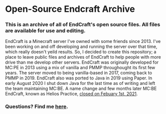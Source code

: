 # Open-Source Endcraft Archive
### This is an archive of all of EndCraft's open source files. All files are available for use and editing.
EndCraft is a Minecraft server I've owned with some friends since 2013. I've been working on and off developing and running the server over that time, which really doesn't yeild results. So, I decided to create this repository; a place to leave public files and archives of EndCraft to help people with more drive than me develop other servers. EndCraft was originally developed for MC:PE in 2013 using a mix of vanilla and PMMP throughought its first few years. The server moved to being vanilla-based in 2017, coming back to PMMP in 2019. EndCraft also was ported to Java in 2019 using Paper. In early August 2020 I shut down Java for the last time as of writing and left the team maintaining MC:BE. A name change and few months later MC:BE EndCraft, known as Helios Practice, [closed on Febuary 1st, 2021](https://eerie.ml/projects/index.html#helios).
### Questions? Find me [here](https://rudrecciah.dev/).
